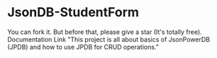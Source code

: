 # JsonDB-StudentForm
You can fork it. But before that, please give a star (It's totally free).
Documentation Link
"This project is all about basics of JsonPowerDB (JPDB) and how to use JPDB for CRUD operations."
